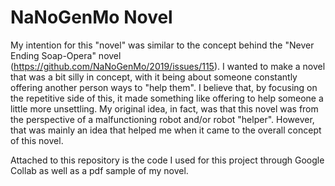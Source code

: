 # NaNoGenMo Novel

My intention for this "novel" was similar to the concept behind the "Never Ending Soap-Opera" novel (https://github.com/NaNoGenMo/2019/issues/115). I wanted to make a novel that was a bit silly in concept, with it being about someone constantly offering another person ways to "help them". I believe that, by focusing on the repetitive side of this, it made something like offering to help someone a little more unsettling. My original idea, in fact, was that this novel was from the perspective of a malfunctioning robot and/or robot "helper". However, that was mainly an idea that helped me when it came to the overall concept of this novel.

Attached to this repository is the code I used for this project through Google Collab as well as a pdf sample of my novel.
